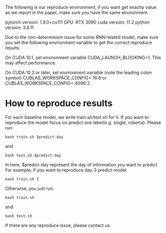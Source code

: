 The following is our reproduce environment, if you want get exactly value as we report in the paper, make sure you have the same environment.

pytorch version: 1.9.0+cu111
GPU: RTX 3090
cuda version: 11.2
python version: 3.8.11

Due to the non-determinism issue for some RNN related model, make sure you set the following environment variable to get the correct reproduce results.

On CUDA 10.1, set environment variable CUDA_LAUNCH_BLOCKING=1. This may affect performance.

On CUDA 10.2 or later, set environment variable (note the leading colon symbol) CUBLAS_WORKSPACE_CONFIG=:16:8 or CUBLAS_WORKSPACE_CONFIG=:4096:2.

# How to reproduce results
For each baseline model, we write train.sh/test.sh for it. If you want to reproduce the model focus on predict one label(e.g. single, roberta). Please run: 
```
bash train.sh $predict-day
```
and
```
bash test.sh $predict-day
```
In here, $predict-day represent the day of information you want to predict. For example, if you want to reproduce day-3 predict model. 
```
bash train.sh 3
```

Otherwise, you just run:
```
bash train.sh
```
and
```
bash test.sh
```

If there are any reproduce issue, please contact us.
